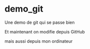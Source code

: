 # demo_git
Une demo de git qui se passe bien

Et maintenant on modifie depuis GitHub

mais aussi depuis mon ordinateur